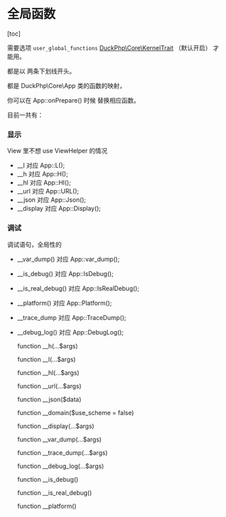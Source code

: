 # 全局函数
[toc]

需要选项 `user_global_functions`  [DuckPhp\Core\KernelTrait](Core-KernelTrait.md)   （默认开启） 才能用。

都是以 两条下划线开头。

都是 DuckPhp\Core\App 类的函数的映射，


你可以在 App::onPrepare() 时候 替换相应函数。


目前一共有：

### 显示

View 里不想  use ViewHelper 的情况

- __l 对应 App::L();
- __h 对应 App::H();
- __hl 对应 App::Hl();
- __url 对应 App::URL();
-  __json 对应 App::Json(); 
-  __display 对应 App::Display();

### 调试

调试语句，全局性的

- __var_dump() 对应 App::var_dump();
- __is_debug() 对应 App::IsDebug();
- __is_real_debug() 对应 App::IsRealDebug();
- __platform() 对应 App::Platform();
- __trace_dump 对应 App::TraceDump();
- __debug_log() 对应 App::DebugLog();

    function __h(...$args)

    function __l(...$args)

    function __hl(...$args)

    function __url(...$args)

    function __json($data)

    function __domain($use_scheme = false)

    function __display(...$args)

    function __var_dump(...$args)

    function __trace_dump(...$args)

    function __debug_log(...$args)

    function __is_debug()

    function __is_real_debug()

    function __platform()
